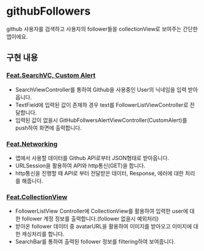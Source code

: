 # githubFollowers

github 사용자를 검색하고 사용자의 follower들을 collectionView로 보여주는 간단한 앱이에요.

## 구현 내용
### [Feat.SearchVC, Custom Alert](https://github.com/Babywalnut/githubFollowers/tree/feat/SearchVC%2CCustom_Alert)
- SearchViewController를 통하여 Github을 사용중인 User의 닉네임을 입력 받아옵니다.
- TextField에 입력된 값이 존재하 경우 text를 FollowerListViewController로 전달합니다.
- 입력된 값이 없을시 GitHubFollwersAlertViewController(CustomAlert)를 push하여 화면에 출력합니다.

### [Feat.Networking](https://github.com/Babywalnut/githubFollowers/tree/feat/Networking)
- 앱에서 사용할 데이터를 Github API로부터 JSON형태로 받아옵니다.
- URLSession을 활용하여 API와 http통신(GET)을 합니다.
- http통신을 진행할 때 API로 부터 전달받은 데이터, Response, 에러에 대한 처리를 해줍니다.

### [Feat.CollectionView](https://github.com/Babywalnut/githubFollowers/tree/feat/CollectionView)
- FollowerListView Controller에 CollectionView를 활용하여 입력한 user에 대한 follower 계정 정보를 출력합니다.(follower 없을시 예외처리)
- 받아온 follower 데이터 중 avatarURL을 활용하여 이미지를 받아오고 이미지에 대한 캐싱처리를 합니다.
- SearchBar를 통하여 출력된 follower 정보를 filtering하여 보여줍니다.
